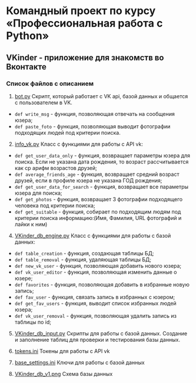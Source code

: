 # Командный проект по курсу «Профессиональная работа с Python»

## VKinder - приложение для знакомств во Вконтакте

### Список файлов с описанием

1. [bot.py](https://github.com/Netology-Team-5/VKinder/bot.py)
Скрипт, который работает с VK api, базой данных и общается с пользователем в VK.
* `def write_msg` - функция, позволяющая отвечать на сообщения юзера;
* `def paste_foto` - функция, позволяющая выводит фотографии подходящих людей под критерии поиска. 

2. [info_vk.py](https://github.com/Netology-Team-5/VKinder/info_vk.py)
Класс с функциями для работы с API vk:
* `def get_user_data_only` - функция, возвращает параметры юзера для поиска. 
Если не указана дата рождения, то возраст рассчитывается как ср арифм возрастов друзей;
* `def average_friends_age` - функция, возвращает средний возраст друзей, если в профиле юзера не указана ГОД рождения;
* `def get_user_data_for_search` - функция, возвращает все параметры юзера для поиска;
* `def get_photos` - функция, возвращает 3 фотографии подходящего человека под критерии поиска;
* `def get_suitable` - функция, собирает по подходящим людям под критерии поиска информацию:(Имя, Фамилия, URL фотографий и лайки к ним)

4. [VKinder_db_engine.py](https://github.com/Netology-Team-5/VKinder/VKinder_db_engine.py)
Класс с функциями для работы с базой данных:
* `def table_creation` - функция, создающая таблицы БД;
* `def table_removal` - функция, удаляющая таблицы БД;
* `def new_vk_user` - функция, позволяющая добавить нового юзера;
* `def vk_user_editor` - функция, позволяющая изменить данные о юзере;
* `def favorites` - функция, позволяющая добавить в избранные новую запись;
* `def fav_user` - функция, связать запись в избранных с юзером;
* `def get_fav_users` - функция, выводит список избранных людей юзера; 
* `def vk_user_removal` - функция, позволяющая удалить запись из таблицы по id; 

5. [VKinder_db_input.py](https://github.com/Netology-Team-5/VKinder/VKinder_db_input.py)
Скрипты для работы с базой данных. 
Создание и заполнение таблиц для проверки и тестирования базы данных. 

6. [tokens.ini](https://github.com/Netology-Team-5/VKinder/tokens.ini)
Токены для работы с API vk

7. [base_settings.ini](https://github.com/Netology-Team-5/VKinder/base_settings.ini)
Ключи для работы с базой данных

8. [VKinder_db_v1.png](https://github.com/Netology-Team-5/VKinder/VKinder_db_v1.png)
Схема базы данных 
